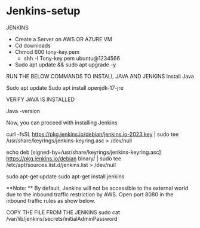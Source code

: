 # Jenkins-setup

JENKINS 

- Create a Server on AWS OR AZURE VM
- Cd downloads
- Chmod 600 tony-key.pem 
  -   shh -I Tony-key.pem ubuntu@1234566
- Sudo apt update && sudo apt upgrade -y

RUN THE BELOW COMMANDS TO INSTALL JAVA AND JENKINS
Install Java

Sudo apt update
Sudo apt install openjdk-17-jre

VERIFY JAVA IS INSTALLED

Java -version

Now, you can proceed with installing Jenkins

curl -fsSL https://pkg.jenkins.io/debian/jenkins.io-2023.key | sudo tee \
  /usr/share/keyrings/jenkins-keyring.asc > /dev/null

  
echo deb [signed-by=/usr/share/keyrings/jenkins-keyring.asc] \
  https://pkg.jenkins.io/debian binary/ | sudo tee \
  /etc/apt/sources.list.d/jenkins.list > /dev/null
  
sudo apt-get update
sudo apt-get install jenkins

**Note: ** By default, Jenkins will not be accessible to the external world due to the inbound traffic restriction by AWS. Open port 8080 in the inbound traffic rules as show below.

COPY THE FILE FROM THE JENKINS
sudo cat /var/lib/jenkins/secrets/initialAdminPassword

